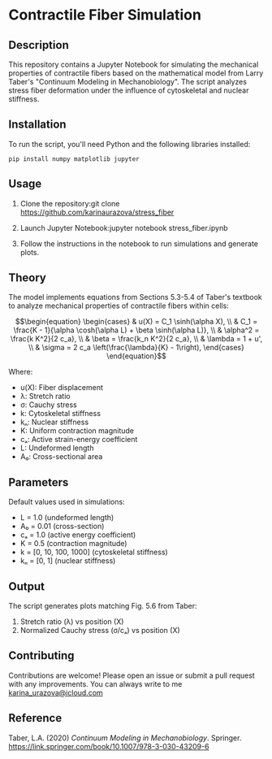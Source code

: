 # Contractile Fiber Simulation

## Description
This repository contains a Jupyter Notebook for simulating the mechanical properties of contractile fibers based on the mathematical model from Larry Taber's "Continuum Modeling in Mechanobiology". The script analyzes stress fiber deformation under the influence of cytoskeletal and nuclear stiffness.

## Installation
To run the script, you'll need Python and the following libraries installed:

```
pip install numpy matplotlib jupyter
```
## Usage
1. Clone the repository:git clone https://github.com/karinaurazova/stress_fiber

2. Launch Jupyter Notebook:jupyter notebook stress_fiber.ipynb

3. Follow the instructions in the notebook to run simulations and generate plots.

## Theory
The model implements equations from Sections 5.3-5.4 of Taber's textbook to analyze mechanical properties of contractile fibers within cells:
```math
\begin{equation}
\begin{cases}
& u(X) = C_1 \sinh(\alpha X), \\
& C_1 = \frac{K - 1}{\alpha \cosh(\alpha L) + \beta \sinh(\alpha L)}, \\
& \alpha^2 = \frac{k K^2}{2 c_a}, \\
& \beta = \frac{k_n K^2}{2 c_a}, \\
& \lambda = 1 + u', \\
& \sigma = 2 c_a \left(\frac{\lambda}{K} - 1\right),
\end{cases}
\end{equation}
```
Where:
- u(X): Fiber displacement
- λ: Stretch ratio  
- σ: Cauchy stress
- k: Cytoskeletal stiffness
- kₙ: Nuclear stiffness
- K: Uniform contraction magnitude
- cₐ: Active strain-energy coefficient
- L: Undeformed length
- A₀: Cross-sectional area

## Parameters
Default values used in simulations:
- L = 1.0 (undeformed length)
- A₀ = 0.01 (cross-section)  
- cₐ = 1.0 (active energy coefficient)
- K = 0.5 (contraction magnitude)
- k = [0, 10, 100, 1000] (cytoskeletal stiffness)
- kₙ = [0, 1] (nuclear stiffness)

## Output
The script generates plots matching Fig. 5.6 from Taber:
1. Stretch ratio (λ) vs position (X)
2. Normalized Cauchy stress (σ/cₐ) vs position (X)

## Contributing
Contributions are welcome! Please open an issue or submit a pull request with any improvements. You can always write to me karina_urazova@icloud.com

## Reference
Taber, L.A. (2020) *Continuum Modeling in Mechanobiology*. Springer. https://link.springer.com/book/10.1007/978-3-030-43209-6
